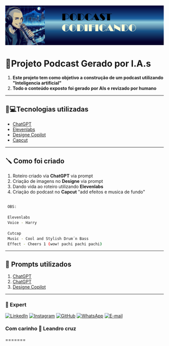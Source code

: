 <p align="center">
<img 
    src="./Imagens/Logo.png"
    width="1000"
/>
</p>

# 🤖Projeto Podcast Gerado por I.A.s

1. **Este projeto tem como objetivo a construção de um podcast utilizando "Inteligencia artificial"**
2. **Todo o conteúdo exposto foi gerado por AIs e revizado por humano**
-------
## 🔌💻Tecnologias utilizadas
- [ChatGPT](https://chatgpt.com/)
- [Elevenlabs](https://elevenlabs.io/)
- [Designe Copilot](https://copilot.microsoft.com/images/create)
- [Capcut](https://www.capcut.com/my-edit?start_tab=video)
-------
## 🪛 Como foi criado
1. Roteiro criado via **ChatGPT** via prompt
2. Criação de imagens no **Designe** via prompt
3. Dando vida ao roteiro utilizando **Elevenlabs**
4. Criação do podcast no **Capcut** "add efeitos e musica de fundo"
```bash

 OBS:
 
 Elevenlabs
 Voice - Harry

 Cutcap
 Music - Cool and Stylish Drum´n Bass
 Effect - Cheers 1 (wow! pachi pachi pachi)
```
-------
## 📄 Prompts utilizados

1. [ChatGPT](textos/prompt_1.md)
2. [ChatGPT](textos/prompt_2.md)
3. [Designe Copilot](textos/Prompt_3.md)
-------

### 🪪 Expert

[![LinkedIn](https://img.shields.io/badge/LinkedIn-0077B5?style=for-the-badge&logo=linkedin&logoColor=white)](https://www.linkedin.com/in/leandro-cruz-9ab17a2b3/)
[![Instagram](https://img.shields.io/badge/-Instagram-%23E4405F?style=for-the-badge&logo=instagram&logoColor=white)](https://www.instagram.com/leanddro_cruz/)
[![GitHub](https://img.shields.io/badge/GitHub-100000?style=for-the-badge&logo=github&logoColor=white)](https://github.com/Cruzzleo)
[![WhatsApp](https://img.shields.io/badge/WhatsApp-25D366?style=for-the-badge&logo=whatsapp&logoColor=white)](https://wa.me/55+11+S974761727)
[![E-mail](https://img.shields.io/badge/-Email-000?style=for-the-badge&logo=microsoft-outlook&logoColor=007BFF)](mailto:cruzz_leandro@icloud.com)

### Com carinho 💟 Leandro cruz
=======
